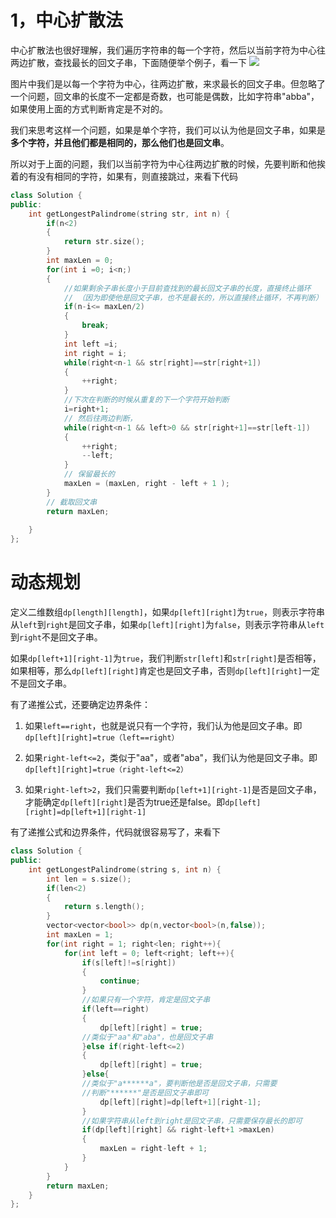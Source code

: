 # 1，中心扩散法
中心扩散法也很好理解，我们遍历字符串的每一个字符，然后以当前字符为中心往两边扩散，查找最长的回文子串，下面随便举个例子，看一下
![](../images/center_exploration.png)

图片中我们是以每一个字符为中心，往两边扩散，来求最长的回文子串。但忽略了一个问题，回文串的长度不一定都是奇数，也可能是偶数，比如字符串"abba"，如果使用上面的方式判断肯定是不对的。

我们来思考这样一个问题，如果是单个字符，我们可以认为他是回文子串，如果是**多个字符，并且他们都是相同的，那么他们也是回文串**。

所以对于上面的问题，我们以当前字符为中心往两边扩散的时候，先要判断和他挨着的有没有相同的字符，如果有，则直接跳过，来看下代码

```cpp
class Solution {
public:
    int getLongestPalindrome(string str, int n) {
        if(n<2)
        {
            return str.size();
        }
        int maxLen = 0;
        for(int i =0; i<n;)
        {
            //如果剩余子串长度小于目前查找到的最长回文子串的长度，直接终止循环
            // （因为即使他是回文子串，也不是最长的，所以直接终止循环，不再判断）
            if(n-i<= maxLen/2)
            {
                break;
            }
            int left =i;
            int right = i;
            while(right<n-1 && str[right]==str[right+1])
            {
                ++right;
            }
            //下次在判断的时候从重复的下一个字符开始判断
            i=right+1;
            // 然后往两边判断，
            while(right<n-1 && left>0 && str[right+1]==str[left-1])
            {
                ++right;
                --left;
            }
            // 保留最长的
            maxLen = (maxLen, right - left + 1 );
        }
        // 截取回文串
        return maxLen;
        
    }
};
```

# 动态规划
定义二维数组`dp[length][length]`，如果`dp[left][right]`为`true`，则表示字符串从`left`到`right`是回文子串，如果`dp[left][right]`为`false`，则表示字符串从`left`到`right`不是回文子串。


如果`dp[left+1][right-1]`为`true`，我们判断`str[left]`和`str[right]`是否相等，如果相等，那么`dp[left][right]`肯定也是回文子串，否则`dp[left][right]`一定不是回文子串。

有了递推公式，还要确定边界条件：

1. 如果`left==right`，也就是说只有一个字符，我们认为他是回文子串。即`dp[left][right]=true（left==right）`

2. 如果`right-left<=2`，类似于"aa"，或者"aba"，我们认为他是回文子串。即`dp[left][right]=true（right-left<=2）`

3. 如果`right-left>2`，我们只需要判断`dp[left+1][right-1]`是否是回文子串，才能确定`dp[left][right]`是否为true还是false。即`dp[left][right]=dp[left+1][right-1]`

有了递推公式和边界条件，代码就很容易写了，来看下

```cpp
class Solution {
public:
    int getLongestPalindrome(string s, int n) {
        int len = s.size();
        if(len<2)
        {
            return s.length();
        }
        vector<vector<bool>> dp(n,vector<bool>(n,false));
        int maxLen = 1;
        for(int right = 1; right<len; right++){ 
            for(int left = 0; left<right; left++){                           
                if(s[left]!=s[right])
                {
                    continue;
                }
                //如果只有一个字符，肯定是回文子串
                if(left==right)
                {
                    dp[left][right] = true;
                //类似于"aa"和"aba"，也是回文子串
                }else if(right-left<=2)
                {
                    dp[left][right] = true;
                }else{
                //类似于"a******a"，要判断他是否是回文子串，只需要
                //判断"******"是否是回文子串即可                    
                    dp[left][right]=dp[left+1][right-1];
                }
                //如果字符串从left到right是回文子串，只需要保存最长的即可                
                if(dp[left][right] && right-left+1 >maxLen)
                {
                    maxLen = right-left + 1;    
                }
            }
        }
        return maxLen;
    }
};
```


